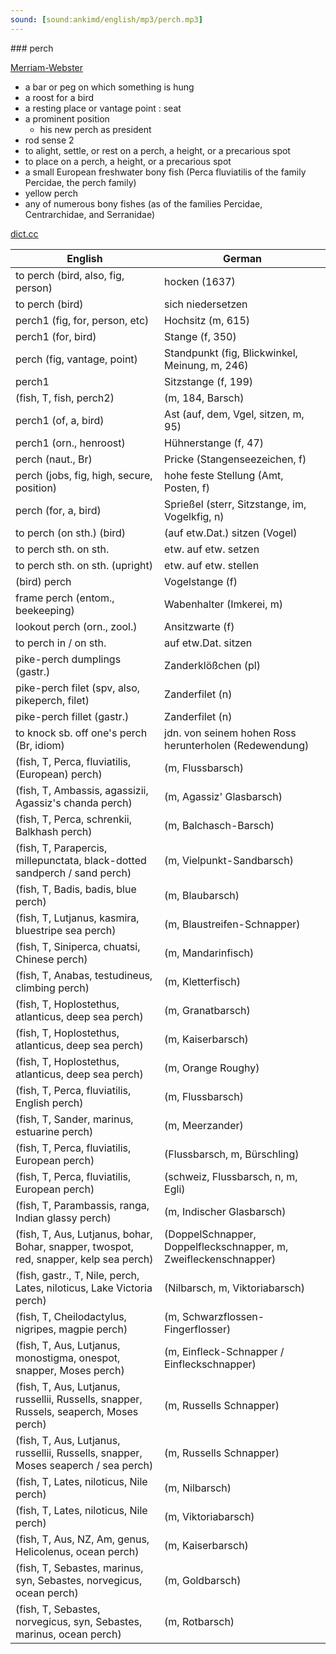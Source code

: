 ```yaml
---
sound: [sound:ankimd/english/mp3/perch.mp3]
---
```


\### perch

[Merriam-Webster](https://www.merriam-webster.com/dictionary/perch)

- a bar or peg on which something is hung
- a roost for a bird
- a resting place or vantage point : seat
- a prominent position
    - his new perch as president
- rod sense 2
- to alight, settle, or rest on a perch, a height, or a precarious spot
- to place on a perch, a height, or a precarious spot
- a small European freshwater bony fish (Perca fluviatilis of the family Percidae, the perch family)
- yellow perch
- any of numerous bony fishes (as of the families Percidae, Centrarchidae, and Serranidae)

[dict.cc](https://www.dict.cc/perch)

| English        | German       |
| -------------- | ------------ |
| to perch (bird, also, fig, person) | hocken (1637) |
| to perch (bird) | sich niedersetzen |
| perch1 (fig, for, person, etc) | Hochsitz (m, 615) |
| perch1 (for, bird) | Stange (f, 350) |
| perch (fig, vantage, point) | Standpunkt (fig, Blickwinkel, Meinung, m, 246) |
| perch1 | Sitzstange (f, 199) |
|  (fish, T, fish, perch2) |  (m, 184, Barsch) |
| perch1 (of, a, bird) | Ast (auf, dem, Vgel, sitzen, m, 95) |
| perch1 (orn., henroost) | Hühnerstange (f, 47) |
| perch (naut., Br) | Pricke (Stangenseezeichen, f) |
| perch (jobs, fig, high, secure, position) | hohe feste Stellung (Amt, Posten, f) |
| perch (for, a, bird) | Sprießel (sterr, Sitzstange, im, Vogelkfig, n) |
| to perch (on sth.) (bird) | (auf etw.Dat.) sitzen (Vogel) |
| to perch sth. on sth. | etw. auf etw. setzen |
| to perch sth. on sth. (upright) | etw. auf etw. stellen |
| (bird) perch | Vogelstange (f) |
| frame perch (entom., beekeeping) | Wabenhalter (Imkerei, m) |
| lookout perch (orn., zool.) | Ansitzwarte (f) |
| to perch in / on sth. | auf etw.Dat. sitzen |
| pike-perch dumplings (gastr.) | Zanderklößchen (pl) |
| pike-perch filet (spv, also, pikeperch, filet) | Zanderfilet (n) |
| pike-perch fillet (gastr.) | Zanderfilet (n) |
| to knock sb. off one's perch (Br, idiom) | jdn. von seinem hohen Ross herunterholen (Redewendung) |
|  (fish, T, Perca, fluviatilis, (European) perch) |  (m, Flussbarsch) |
|  (fish, T, Ambassis, agassizii, Agassiz's chanda perch) |  (m, Agassiz' Glasbarsch) |
|  (fish, T, Perca, schrenkii, Balkhash perch) |  (m, Balchasch-Barsch) |
|  (fish, T, Parapercis, millepunctata, black-dotted sandperch / sand perch) |  (m, Vielpunkt-Sandbarsch) |
|  (fish, T, Badis, badis, blue perch) |  (m, Blaubarsch) |
|  (fish, T, Lutjanus, kasmira, bluestripe sea perch) |  (m, Blaustreifen-Schnapper) |
|  (fish, T, Siniperca, chuatsi, Chinese perch) |  (m, Mandarinfisch) |
|  (fish, T, Anabas, testudineus, climbing perch) |  (m, Kletterfisch) |
|  (fish, T, Hoplostethus, atlanticus, deep sea perch) |  (m, Granatbarsch) |
|  (fish, T, Hoplostethus, atlanticus, deep sea perch) |  (m, Kaiserbarsch) |
|  (fish, T, Hoplostethus, atlanticus, deep sea perch) |  (m, Orange Roughy) |
|  (fish, T, Perca, fluviatilis, English perch) |  (m, Flussbarsch) |
|  (fish, T, Sander, marinus, estuarine perch) |  (m, Meerzander) |
|  (fish, T, Perca, fluviatilis, European perch) |  (Flussbarsch, m, Bürschling) |
|  (fish, T, Perca, fluviatilis, European perch) |  (schweiz, Flussbarsch, n, m, Egli) |
|  (fish, T, Parambassis, ranga, Indian glassy perch) |  (m, Indischer Glasbarsch) |
|  (fish, T, Aus, Lutjanus, bohar, Bohar, snapper, twospot, red, snapper, kelp sea perch) |  (DoppelSchnapper, Doppelfleckschnapper, m, Zweifleckenschnapper) |
|  (fish, gastr., T, Nile, perch, Lates, niloticus, Lake Victoria perch) |  (Nilbarsch, m, Viktoriabarsch) |
|  (fish, T, Cheilodactylus, nigripes, magpie perch) |  (m, Schwarzflossen-Fingerflosser) |
|  (fish, T, Aus, Lutjanus, monostigma, onespot, snapper, Moses perch) |  (m, Einfleck-Schnapper / Einfleckschnapper) |
|  (fish, T, Aus, Lutjanus, russellii, Russells, snapper, Russels, seaperch, Moses perch) |  (m, Russells Schnapper) |
|  (fish, T, Aus, Lutjanus, russellii, Russells, snapper, Moses seaperch / sea perch) |  (m, Russells Schnapper) |
|  (fish, T, Lates, niloticus, Nile perch) |  (m, Nilbarsch) |
|  (fish, T, Lates, niloticus, Nile perch) |  (m, Viktoriabarsch) |
|  (fish, T, Aus, NZ, Am, genus, Helicolenus, ocean perch) |  (m, Kaiserbarsch) |
|  (fish, T, Sebastes, marinus, syn, Sebastes, norvegicus, ocean perch) |  (m, Goldbarsch) |
|  (fish, T, Sebastes, norvegicus, syn, Sebastes, marinus, ocean perch) |  (m, Rotbarsch) |
